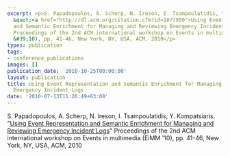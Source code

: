 ```yaml
---
excerpt: <p>S. Papadopoulos, A. Scherp, N. Ireson, I. Tsampoulatidis, Y. Kompatsiaris.
  &quot;<a href="http://dl.acm.org/citation.cfm?id=1877950">Using Event Representation
  and Semantic Enrichment for Managing and Reviewing Emergency Incident Logs</a>&quot;
  Proceedings of the 2nd ACM international workshop on Events in multimedia (EiMM
  &#39;10), pp. 41-46, New York, NY, USA, ACM, 2010</p>
types: publication
tags:
- conference_publications
images: []
publication_date: '2010-10-25T00:00:00'
layout: publication
title: Using Event Representation and Semantic Enrichment for Managing and Reviewing
  Emergency Incident Logs
date: '2010-07-13T11:26:49+03:00'
---
```

<p>S. Papadopoulos, A. Scherp, N. Ireson, I. Tsampoulatidis, Y. Kompatsiaris. &quot;<a href="http://dl.acm.org/citation.cfm?id=1877950">Using Event Representation and Semantic Enrichment for Managing and Reviewing Emergency Incident Logs</a>&quot; Proceedings of the 2nd ACM international workshop on Events in multimedia (EiMM &#39;10), pp. 41-46, New York, NY, USA, ACM, 2010</p>
